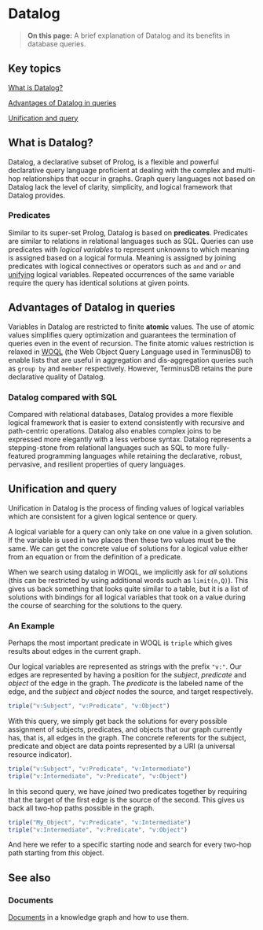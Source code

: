 # Datalog

> **On this page:** A brief explanation of Datalog and its benefits in database queries.

## Key topics

[What is Datalog?](datalog.md#what-is-datalog)

[Advantages of Datalog in queries](datalog.md#advantages-of-datalog-in-queries)

[Unification and query](datalog.md#unification-and-query)

## What is Datalog?

Datalog, a declarative subset of Prolog, is a flexible and powerful declarative query language proficient at dealing with the complex and multi-hop relationships that occur in graphs. Graph query languages not based on Datalog lack the level of clarity, simplicity, and logical framework that Datalog provides.

### Predicates

Similar to its super-set Prolog, Datalog is based on **predicates**. Predicates are similar to relations in relational languages such as SQL. Queries can use predicates with _logical variables_ to represent unknowns to which meaning is assigned based on a logical formula. Meaning is assigned by joining predicates with logical connectives or operators such as `and` and `or` and [unifying](datalog.md#unification-and-query) logical variables. Repeated occurrences of the same variable require the query has identical solutions at given points.

## Advantages of Datalog in queries

Variables in Datalog are restricted to finite **atomic** values. The use of atomic values simplifies query optimization and guarantees the termination of queries even in the event of recursion. The finite atomic values restriction is relaxed in [WOQL](woql.md) (the Web Object Query Language used in TerminusDB) to enable lists that are useful in aggregation and dis-aggregation queries such as `group by` and `member` respectively. However, TerminusDB retains the pure declarative quality of Datalog.

### Datalog compared with SQL

Compared with relational databases, Datalog provides a more flexible logical framework that is easier to extend consistently with recursive and path-centric operations. Datalog also enables complex joins to be expressed more elegantly with a less verbose syntax. Datalog represents a stepping-stone from relational languages such as SQL to more fully-featured programming languages while retaining the declarative, robust, pervasive, and resilient properties of query languages.

## Unification and query

Unification in Datalog is the process of finding values of logical variables which are consistent for a given logical sentence or query.

A logical variable for a query can only take on one value in a given solution. If the variable is used in two places then these two values must be the same. We can get the concrete value of solutions for a logical value either from an equation or from the definition of a predicate.

When we search using datalog in WOQL, we implicitly ask for _all_ solutions (this can be restricted by using additional words such as `limit(n,Q)`). This gives us back something that looks quite similar to a table, but it is a list of solutions with bindings for all logical variables that took on a value during the course of searching for the solutions to the query.

### An Example

Perhaps the most important predicate in WOQL is `triple` which gives results about edges in the current graph.

Our logical variables are represented as strings with the prefix `"v:"`. Our edges are represented by having a position for the _subject_, _predicate_ and _object_ of the edge in the graph. The _predicate_ is the labeled name of the edge, and the _subject_ and _object_ nodes the source, and target respectively.

```javascript
triple("v:Subject", "v:Predicate", "v:Object")
```

With this query, we simply get back the solutions for every possible assignment of subjects, predicates, and objects that our graph currently has, that is, all edges in the graph. The concrete referents for the subject, predicate and object are data points represented by a URI (a universal resource indicator).

```javascript
triple("v:Subject", "v:Predicate", "v:Intermediate")
triple("v:Intermediate", "v:Predicate", "v:Object")
```

In this second query, we have _joined_ two predicates together by requiring that the target of the first edge is the source of the second. This gives us back all two-hop paths possible in the graph.

```javascript
triple("My_Object", "v:Predicate", "v:Intermediate")
triple("v:Intermediate", "v:Predicate", "v:Object")
```

And here we refer to a specific starting node and search for every two-hop path starting from _this_ object.

## See also

### Documents

[Documents](documents.md) in a knowledge graph and how to use them.
